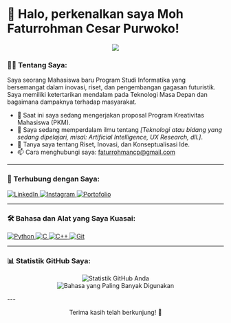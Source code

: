# 👋 Halo, perkenalkan saya Moh Faturrohman Cesar Purwoko!

<p align="center">
 <img src="https://media.giphy.com/media/paTz7UZbPfA9G/giphy.gif" width="200"/>
</p>

### 👨‍💻 Tentang Saya:
Saya seorang Mahasiswa baru Program Studi Informatika yang bersemangat dalam inovasi, riset, dan pengembangan gagasan futuristik. Saya memiliki ketertarikan mendalam pada Teknologi Masa Depan dan bagaimana dampaknya terhadap masyarakat.

- 🔭 Saat ini saya sedang mengerjakan proposal Program Kreativitas Mahasiswa (PKM).
- 🌱 Saya sedang memperdalam ilmu tentang *[Teknologi atau bidang yang sedang dipelajari, misal: Artificial Intelligence, UX Research, dll.]*.
- 💬 Tanya saya tentang Riset, Inovasi, dan Konseptualisasi Ide.
- 📫 Cara menghubungi saya: faturrohmancp@gmail.com 

---

### 🔗 Terhubung dengan Saya:
<p align="left">
  <a href="https://www.linkedin.com/in/[username-linkedin-anda]" target="_blank">
    <img src="https://img.shields.io/badge/LinkedIn-0077B5?style=for-the-badge&logo=linkedin&logoColor=white" alt="LinkedIn"/>
  </a>
  <a href="https://www.instagram.com/[username-instagram-anda]" target="_blank">
    <img src="https://img.shields.io/badge/Instagram-E4405F?style=for-the-badge&logo=instagram&logoColor=white" alt="Instagram"/>
  </a>
  <a href="https://[link-portofolio-anda].com" target="_blank">
    <img src="https://img.shields.io/badge/Portofolio-000000?style=for-the-badge&logo=briefcase&logoColor=white" alt="Portofolio"/>
  </a>
</p>

---

### 🛠 Bahasa dan Alat yang Saya Kuasai:
<p align="left">
  <a href="https://www.python.org" target="_blank" rel="noreferrer">
    <img src="https://img.shields.io/badge/Python-3776AB?style=for-the-badge&logo=python&logoColor=white" alt="Python"/>
  </a>
  <a href="https://en.wikipedia.org/wiki/C_(programming_language)" target="_blank" rel="noreferrer">
    <img src="https://img.shields.io/badge/C-A8B9CC?style=for-the-badge&logo=c&logoColor=black" alt="C"/>
  </a>
  <a href="https://isocpp.org/" target="_blank" rel="noreferrer">
    <img src="https://img.shields.io/badge/C%2B%2B-00599C?style=for-the-badge&logo=cplusplus&logoColor=white" alt="C++"/>
  </a>
  <a href="https://git-scm.com/" target="_blank" rel="noreferrer">
    <img src="https://img.shields.io/badge/GIT-E44C30?style=for-the-badge&logo=git&logoColor=white" alt="Git"/>
  </a>
</p>

---

### 📊 Statistik GitHub Saya:
<p align="center">
  <img align="center" src="https://github-readme-stats.vercel.app/api?username=faturcesar&show_icons=true&theme=tokyonight&include_all_commits=true&count_private=true" alt="Statistik GitHub Anda"/>
  <br/>
  <img align="center" src="https://github-readme-stats.vercel.app/api/top-langs/?username=faturcesar&layout=compact&theme=tokyonight" alt="Bahasa yang Paling Banyak Digunakan"/>
</p>
---

<p align="center">Terima kasih telah berkunjung! 🙏</p>
